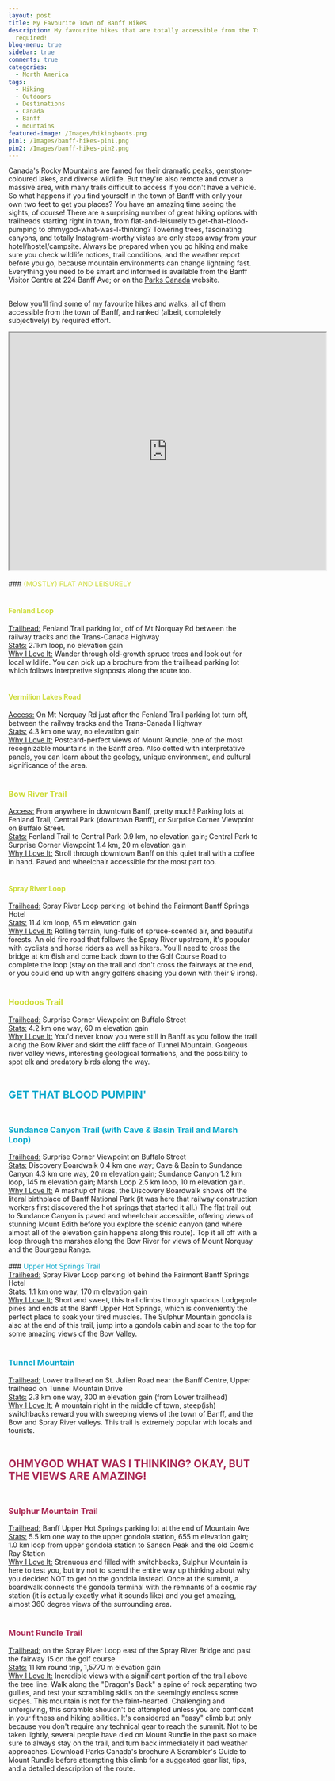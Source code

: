 ```yaml
---
layout: post
title: My Favourite Town of Banff Hikes
description: My favourite hikes that are totally accessible from the Town of Banff - no car
  required!
blog-menu: true
sidebar: true
comments: true
categories:
  - North America
tags:
  - Hiking
  - Outdoors
  - Destinations
  - Canada
  - Banff
  - mountains
featured-image: /Images/hikingboots.png
pin1: /Images/banff-hikes-pin1.png
pin2: /Images/banff-hikes-pin2.png
---
```


Canada's Rocky Mountains are famed for their dramatic peaks, gemstone-coloured lakes, and diverse wildlife. But they're also remote and cover a massive area, with many trails difficult to access if you don't have a vehicle. So what happens if you find yourself in the town of Banff with only your own two feet to get you places? You have an amazing time seeing the sights, of course! There are a surprising number of great hiking options with trailheads starting right in town, from flat-and-leisurely to get-that-blood-pumping to ohmygod-what-was-I-thinking? Towering trees, fascinating canyons, and totally Instagram-worthy vistas are only steps away from your hotel/hostel/campsite. Always be prepared when you go hiking and make sure you check wildlife notices, trail conditions, and the weather report before you go, because mountain environments can change lightning fast. Everything you need to be smart and informed is available from the Banff Visitor Centre at 224 Banff Ave; or on the [<u>Parks Canada</u>](https://www.pc.gc.ca/en) website. <br><br>

Below you'll find some of my favourite hikes and walks, all of them accessible from the town of Banff, and ranked (albeit, completely subjectively) by required effort.

<div class="grid-middle-center padded1"><iframe class="map-center" src="https://www.google.com/maps/d/u/2/embed?mid=1I0vNIS56PjRpnzmkRx8-Ck0w1fg" width="640" height="480"></iframe></div>
<br>
### <span style="color:#CDDC39">(MOSTLY) FLAT AND LEISURELY</span><br><br>

#### <span style="color:#CDDC39">Fenland Loop</span><br>

<div class="indent3">
  <u>Trailhead:</u> Fenland Trail parking lot, off of Mt Norquay Rd between the railway tracks and the Trans-Canada Highway<br>
  <u>Stats:</u> 2.1km loop, no elevation gain<br>
  <u>Why I Love It:</u> Wander through old-growth spruce trees and look out for local wildlife. You can pick up a brochure from the trailhead parking lot which follows interpretive signposts along the route too.<br><br>
</div>

#### <span style="color:#CDDC39">Vermilion Lakes Road</span><br>

<div class="indent3">
  <u>Access:</u> On Mt Norquay Rd just after the Fenland Trail parking lot turn off, between the railway tracks and the Trans-Canada Highway<br>
  <u>Stats:</u> 4.3 km one way, no elevation gain<br>
  <u>Why I Love It:</u> Postcard-perfect views of Mount Rundle, one of the most recognizable mountains in the Banff area. Also dotted with interpretative panels, you can learn about the geology, unique environment, and cultural significance of the area.<br><br>
</div>

### <span style="color:#CDDC39">Bow River Trail</span><br>

<div class="indent3">
  <u>Access:</u> From anywhere in downtown Banff, pretty much! Parking lots at Fenland Trail, Central Park (downtown Banff), or Surprise Corner Viewpoint on Buffalo Street.<br>
  <u>Stats:</u> Fenland Trail to Central Park 0.9 km, no elevation gain; Central Park to Surprise Corner Viewpoint 1.4 km, 20 m elevation gain <br>
  <u>Why I Love It:</u> Stroll through downtown Banff on this quiet trail with a coffee in hand. Paved and wheelchair accessible for the most part too.<br><br>
</div>

#### <span style="color:#CDDC39">Spray River Loop</span><br>

<div class="indent3">
  <u>Trailhead:</u> Spray River Loop parking lot behind the Fairmont Banff Springs Hotel<br>
  <u>Stats:</u> 11.4 km loop, 65 m elevation gain<br>
  <u>Why I Love It:</u> Rolling terrain, lung-fulls of spruce-scented air, and beautiful forests. An old fire road that follows the Spray River upstream, it's popular with cyclists and horse riders as well as hikers. You'll need to cross the bridge at km 6ish and come back down to the Golf Course Road to complete the loop (stay on the trail and don't cross the fairways at the end, or you could end up with angry golfers chasing you down with their 9 irons).<br><br>
</div>

### <span style="color:#CDDC39">Hoodoos Trail</span><br>

<div class="indent3">
  <u>Trailhead:</u> Surprise Corner Viewpoint on Buffalo Street<br>
  <u>Stats:</u> 4.2 km one way, 60 m elevation gain<br>
  <u>Why I Love It:</u> You'd never know you were still in Banff as you follow the trail along the Bow River and skirt the cliff face of Tunnel Mountain. Gorgeous river valley views, interesting geological formations, and the possibility to spot elk and predatory birds along the way.<br><br>
</div>


## <span style="color:#0BA9CC">GET THAT BLOOD PUMPIN'</span><br><br>


### <span style="color:#0BA9CC">Sundance Canyon Trail (with Cave & Basin Trail and Marsh Loop)</span><br>
<div class="indent3">
  <u>Trailhead:</u> Surprise Corner Viewpoint on Buffalo Street<br>
  <u>Stats:</u> Discovery Boardwalk 0.4 km one way; Cave & Basin to Sundance Canyon 4.3 km one way, 20 m elevation gain; Sundance Canyon 1.2 km loop, 145 m elevation gain; Marsh Loop 2.5 km loop, 10 m elevation gain.<br>
  <u>Why I Love It:</u> A mashup of hikes, the Discovery Boardwalk shows off the literal birthplace of Banff National Park (it was here that railway construction workers first discovered the hot springs that started it all.) The flat trail out to Sundance Canyon is paved and wheelchair accessible, offering views of stunning Mount Edith before you explore the scenic canyon (and where almost all of the elevation gain happens along this route). Top it all off with a loop through the marshes along the Bow River for views of Mount Norquay and the Bourgeau Range.<br><br>
</div>
### <span style="color:#0BA9CC">Upper Hot Springs Trail</span><br>
<div class="indent3">
  <u>Trailhead:</u> Spray River Loop parking lot behind the Fairmont Banff Springs Hotel<br>
  <u>Stats:</u> 1.1 km one way, 170 m elevation gain<br>
  <u>Why I Love It:</u> Short and sweet, this trail climbs through spacious Lodgepole pines and ends at the Banff Upper Hot Springs, which is conveniently the perfect place to soak your tired muscles. The Sulphur Mountain gondola is also at the end of this trail, jump into a gondola cabin and soar to the top for some amazing views of the Bow Valley.<br><br>
</div>

### <span style="color:#0BA9CC">Tunnel Mountain</span><br>
<div class="indent3">
  <u>Trailhead:</u> Lower trailhead on St. Julien Road near the Banff Centre, Upper trailhead on Tunnel Mountain Drive<br>
  <u>Stats:</u> 2.3 km one way, 300 m elevation gain (from Lower trailhead)<br>
  <u>Why I Love It:</u> A mountain right in the middle of town, steep(ish) switchbacks reward you with sweeping views of the town of Banff, and the Bow and Spray River valleys. This trail is extremely popular with locals and tourists.<br><br>
</div>


## <span style="color:#AB2A55">OHMYGOD WHAT WAS I THINKING? OKAY, BUT THE VIEWS ARE AMAZING!</span><br><br>

### <span style="color:#AB2A55">Sulphur Mountain Trail</span><br>
<div class="indent3">
  <u>Trailhead:</u> Banff Upper Hot Springs parking lot at the end of Mountain Ave<br>
  <u>Stats:</u> 5.5 km one way to the upper gondola station, 655 m elevation gain; 1.0 km loop from upper gondola station to Sanson Peak and the old Cosmic Ray Station<br>
  <u>Why I Love It:</u> Strenuous and filled with switchbacks, Sulphur Mountain is here to test you, but try not to spend the entire way up thinking about why you decided NOT to get on the gondola instead. Once at the summit, a boardwalk connects the gondola terminal with the remnants of a cosmic ray station (it is actually exactly what it sounds like) and you get amazing, almost 360 degree views of the surrounding area.<br><br>
  </div>

### <span style="color:#AB2A55">Mount Rundle Trail</span><br>
<div class="indent3">
  <u>Trailhead:</u> on the Spray River Loop east of the Spray River Bridge and past the fairway 15 on the golf course<br>
  <u>Stats:</u> 11 km round trip, 1,5770 m elevation gain<br>
  <u>Why I Love It:</u> Incredible views with a significant portion of the trail above the tree line. Walk along the "Dragon's Back" a spine of rock separating two gullies, and test your scrambling skills on the seemingly endless scree slopes. This mountain is not for the faint-hearted. Challenging and unforgiving, this scramble shouldn't be attempted unless you are confidant in your fitness and hiking abilities. It's considered an "easy" climb but only because you don't require any technical gear to reach the summit. Not to be taken lightly, several people have died on Mount Rundle in the past so make sure to always stay on the trail, and turn back immediately if bad weather approaches. Download Parks Canada's brochure A Scrambler's Guide to Mount Rundle before attempting this climb for a suggested gear list, tips, and a detailed description of the route.<br>
</div>
